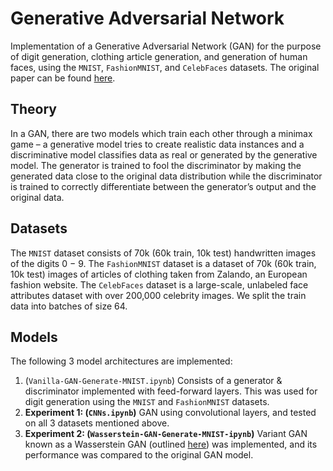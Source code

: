 # Generative Adversarial Network
Implementation of a Generative Adversarial Network (GAN) for the purpose of digit generation, clothing article generation, and generation of human faces, using the `MNIST`, `FashionMNIST`, and `CelebFaces` datasets. The original paper can be found [here](https://arxiv.org/pdf/1406.2661.pdf).

## Theory

In a GAN, there are two models which train each other through a minimax game – a generative model tries to create realistic data instances and a discriminative model classifies data as real or generated by the generative model. The generator is trained to fool the discriminator by making the generated data close to the original data distribution while the discriminator is trained to correctly differentiate between the generator’s output and the original data. 

## Datasets

The `MNIST` dataset consists of 70k (60k train, 10k test) handwritten images of the digits 0 − 9. The `FashionMNIST` dataset is a dataset of 70k (60k train, 10k test)
images of articles of clothing taken from Zalando, an European fashion website. The `CelebFaces` dataset is a large-scale, unlabeled face attributes dataset with over 200,000 celebrity images. We split the train data into batches of size 64.

## Models

The following 3 model architectures are implemented:
1. (`Vanilla-GAN-Generate-MNIST.ipynb`) Consists of a generator & discriminator implemented with feed-forward layers. This was used for digit generation using the `MNIST` and `FashionMNIST` datasets. 
2. **Experiment 1: (`CNNs.ipynb`)** GAN using convolutional layers, and tested on all 3 datasets mentioned above. 
3. **Experiment 2: (`Wasserstein-GAN-Generate-MNIST-ipynb`)** Variant GAN known as a Wasserstein GAN (outlined [here](https://arxiv.org/abs/1701.07875)) was implemented, and its performance was compared to the original GAN model. 
